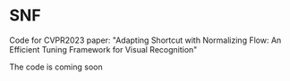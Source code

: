# SNF
Code for CVPR2023 paper: "Adapting Shortcut with Normalizing Flow: An Efficient Tuning Framework for Visual Recognition"

The code is coming soon
